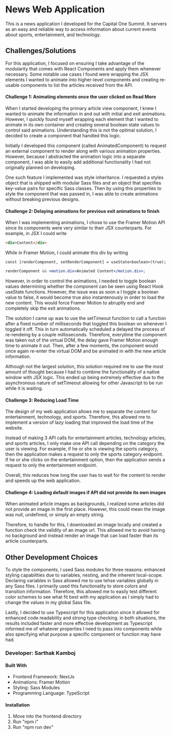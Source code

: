 <h1>News Web Application</h1>
This is a news application I developed for the Capital One Summit. It servers as an easy and reliable way to access information about current events about sports, entertainment, and technology.

<h2>Challenges/Solutions</h2>
<p>
For this application, I focused on ensuring I take advantage of the modularity that comes with React Components and apply them whenever necessary. Some notable use cases I found were wrapping the JSX elements I wanted to animate into higher-level components and creating re-usable components to list the articles received from the API. 
</p>

<h4>Challenge 1: Animating elements once the user clicked on Read More</h4>
<p>
    When I started developing the primary article view component, I knew I wanted to animate the information in and out with initial and exit animations. However, I quickly found myself wrapping each element that I wanted to animate in its own container and creating several boolean state values to control said animations. Understanding this is not the optimal solution, I decided to create a component that handled this logic.
</p>

<p>
    Initially I developed this component (called AnimatedComponent) to request an external component to render along with various animation properties. However, because I abstracted the animation logic into a separate component, I was able to easily add additional functionality I had not originally planned on developing.
</p>

<p>
    One such feature I implemented was style inheritance. I requested a styles object that is shipped with modular Sass files and an object that specifies key-value pairs for specific Sass classes. Then by using this properties to style the component that was passed in, I was able to create animations without breaking previous designs.
</p>

<h4>Challenge 2: Delaying animations for previous exit animations to finish</h4>
<p>
    When I was implementing animations, I chose to use the Framer Motion API since its components were very similar to their JSX counterparts. For example, in JSX I could write
</p>
    
```html
<div>Content</div>
```

<p>
    While in Framer Motion, I could animate this div by writing
</p>

```tsx
const [renderComponent, setRenderComponent] = useState<boolean>(true);
```

```jsx
renderComponent && <motion.div>Animated Content</motion.div>;
```

<p>
    However, in order to control the animations, I needed to toggle boolean values determining whether the component can be seen using React Hook useState functions. However, the issue was as soon a I toggle a boolean value to false, it would become true also instantenously in order to load the new content. This would force Framer Motion to abruptly end and completely skip the exit animations.
</p>

<p>
    The solution I came up was to use the setTimeout function to call a function after a fixed number of milliseconds that toggled this boolean on whenever I toggled it off. This in turn automatically scheduled a delayed the process of re-rendeing by a couple millisseconds. Therefore, everytime the component was taken out of the virtual DOM, the delay gave Framer Motion enough time to animate it out. Then, after a few moments, the component would once again re-enter the virtual DOM and be animated in with the new article information.
</p>

<p>
    Although not the largest solution, this solution required me to use the most amount of thought because I had to combine the functionality of a native window with JSX logic. This ended up being extremely effective due to the asynchronous nature of setTimeout allowing for other Javascript to be run while it is waiting.
</p>

<h4>Challenge 3: Reducing Load Time</h4>
<p>
    The design of my web application allows me to separate the content for entertainment, technology, and sports. Therefore, this allowed me to implement a version of lazy loading that improved the load time of the website.
</p>

<p>
    Instead of making 3 API calls for entertainment articles, technology articles, and sports articles, I only make one API call depending on the category the user is viewing. For example, if he or she is viewing the sports category, then the application makes a request to only the sports category endpoint. If he or she clicks on the entertainment option, then the application sends a request to only the entertainment endpoint.
</p>

<p>
    Overall, this reduces how long the user has to wait for the content to render and speeds up the web application.
</p>

<h4>Challenge 4: Loading default images if API did not provide its own images</h4>
<p>
    When animated article images as backgrounds, I realized some articles did not provide an image in the first place. However, this could mean the image was null, undefined, or simply an empty string. 
</p>
    
<p>
    Therefore, to handle for this, I downloaded an image locally and created a function check the validity of an image url. This allowed me to avoid having no background and instead render an image that can load faster than its article counterparts.
</p>

<h2>Other Development Choices</h2>

<p>
To style the components, I used Sass modules for three reasons: enhanced styling capabilities due to variables, nesting, and the inherent local-scope. Declaring variables in Sass allowed me to use tehse variables globally in any Sass files. I primarily used this functionality to store colors and transition information. Therefore, this allowed me to easily test different color schemes to see what fit best with my application as I simply had to change the values in my global Sass file.
</p>

<p>
Lastly, I decided to use Typescript for this application since it allowed for enhanced code readability and strong type checking. in both situations, the results included faster and more effective development as Typescript informed me of whatever properties I need to pass into components while also specifying what purpose a specific component or function may have had.
</p>

<h3>Developer: Sarthak Kamboj</h3>
<h4>Built With</h4>
<ul>
    <li>Frontend Framework: NextJs</li>
    <li>Animations: Framer Motion</li>
    <li>Styling: Sass Modules</li>
    <li>Programming Language: TypeScript</li>
</ul>

<h4>Installation</h4>
<ol>
    <li>Move into the frontend directory</li>
    <li>Run "npm i"</li>
    <li>Run "npm run dev"</li>
</ol>
